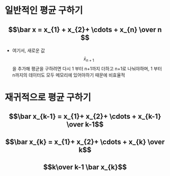 # 일반적인 평균 구하기
## $$\bar x =  x_{1} + x_{2}+ \cdots + x_{n} \over n $$
- 여기서, 새로운 값 $$\bar x_{n+1}$$을 추가해 평균을 구하려면 다시 1 부터 n+1까지 더하고 n+1로 나눠야하며, 1 부터 n까지의 데이터도 모두 메모리에 있어야하기 때문에 비효율적

# 재귀적으로 평균 구하기
## $$\bar x_{k-1} =  x_{1}+ x_{2}+ \cdots + x_{k-1} \over k-1$$
## $$\bar x_{k} = x_{1}+ x_{2}+ \cdots + x_{k} \over k$$
## $$k\over k-1 \bar x_{k}$$
